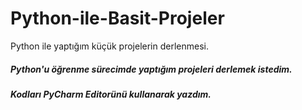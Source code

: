 # Python-ile-Basit-Projeler
 Python ile yaptığım küçük projelerin derlenmesi.
##### Python'u öğrenme sürecimde yaptığım projeleri derlemek istedim.
##### Kodları PyCharm Editorünü kullanarak yazdım.

